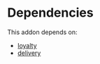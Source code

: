 # Dependencies

This addon depends on:

- [loyalty](../../../../../oca-ocb-core/odoo-bringout-oca-ocb-loyalty)
- [delivery](../../../../odoo-bringout-oca-ocb-delivery)

